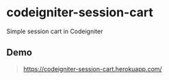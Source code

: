 # codeigniter-session-cart

Simple session cart in Codeigniter

## Demo
> https://codeigniter-session-cart.herokuapp.com/
